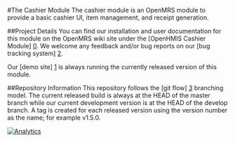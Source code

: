 #The Cashier Module
The cashier module is an OpenMRS module to provide a basic cashier UI, item management, and receipt generation.

##Project Details
You can find our installation and user documentation for this module on the OpenMRS wiki site under the [OpenHMIS Cashier Module] [0].  We welcome any feedback and/or bug reports on our [bug tracking system] [2].  

Our [demo site] [1] is always running the currently released version of this module.

##Repository Information
This repository follows the [git flow] [3] branching model.  The current released build is always at the HEAD of the master branch while our current development version is at the HEAD of the develop branch.  A tag is created for each released version using the version number as the name; for example v1.5.0.

[0]: https://wiki.openmrs.org/display/docs/OpenHMIS+Cashier+Module
[1]: http://openmrs.openhmisafrica.org
[2]: http://issues.openhmisafrica.org
[3]: https://github.com/nvie/gitflow

[![Analytics](https://ga-beacon.appspot.com/UA-46919671-1/openmrs-module-openhmis.cashier/readme)](https://github.com/igrigorik/ga-beacon)
